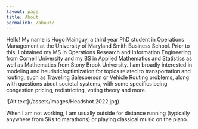 ```yaml
---
layout: page
title: About
permalink: /about/
---
```


Hello! My name is Hugo Mainguy, a third year PhD student in Operations Management at the University of Maryland Smith Business School. Prior to this, I obtained my MS in Operations Research and Information Engineering from Cornell University and my BS in Applied Mathematics and Statistics as well as Mathematics from Stony Brook University. I am broadly interested in modeling and heuristic/optimization for topics related to transportation and routing, such as Traveling Salesperson or Vehicle Routing problems, along with questions about societal systems, with some specifics being congestion pricing, redistricting, voting theory and more.

![Alt text](/assets/images/Headshot 2022.jpg)

<!-- <blockquote class="imgur-embed-pub" lang="en" data-id="a/S2GAVxa" data-context="false" ><a href="//imgur.com/a/S2GAVxa"></a></blockquote><script async src="//s.imgur.com/min/embed.js" charset="utf-8"></script> -->

When I am not working, I am usually outside for distance running (typically anywhere from 5Ks to marathons) or playing classical music on the piano.
